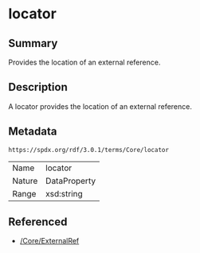 <!-- Automatically generated by spec-parser v2.5.0 on 2024-08-10T18:46:28.607668+00:00 -->
<!-- SPDX-License-Identifier: Community-Spec-1.0 -->

# locator

## Summary

Provides the location of an external reference.


## Description

A locator provides the location of an external reference.


## Metadata

`https://spdx.org/rdf/3.0.1/terms/Core/locator`


| | |
|---|---|
| Name | locator |
| Nature | DataProperty |
| Range | xsd:string |




## Referenced

- [/Core/ExternalRef](../../Core/Classes/ExternalRef.md)

